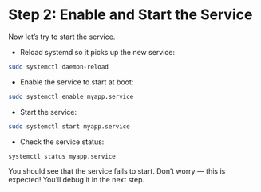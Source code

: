 # Step 2: Enable and Start the Service

Now let’s try to start the service.

* Reload systemd so it picks up the new service:

```bash
sudo systemctl daemon-reload
```

* Enable the service to start at boot:

```bash
sudo systemctl enable myapp.service
```

* Start the service:

```bash
sudo systemctl start myapp.service
```

* Check the service status:

```bash
systemctl status myapp.service
```

You should see that the service fails to start. Don’t worry — this is expected! You’ll debug it in the next step.
